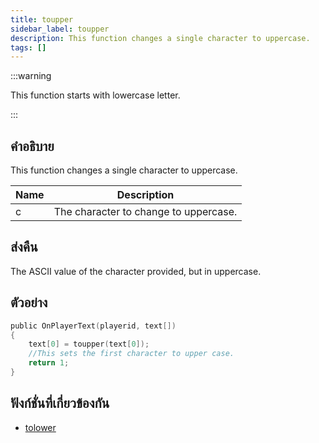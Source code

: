```yaml
---
title: toupper
sidebar_label: toupper
description: This function changes a single character to uppercase.
tags: []
---
```


:::warning

This function starts with lowercase letter.

:::

## คำอธิบาย

This function changes a single character to uppercase.

| Name | Description                           |
| ---- | ------------------------------------- |
| c    | The character to change to uppercase. |

## ส่งคืน

The ASCII value of the character provided, but in uppercase.

## ตัวอย่าง

```c
public OnPlayerText(playerid, text[])
{
    text[0] = toupper(text[0]);
    //This sets the first character to upper case.
    return 1;
}
```

## ฟังก์ชั่นที่เกี่ยวข้องกัน

- [tolower](../functions/tolower.md)
